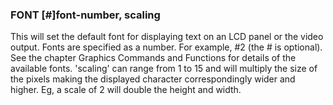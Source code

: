 

### FONT [#]font-number, scaling

This will set the default font for displaying text on an LCD panel or the video output. Fonts are specified as a number. For example, #2 (the # is optional). See the chapter Graphics Commands and Functions for details of the available fonts. 'scaling' can range from 1 to 15 and will multiply the size of the pixels making the displayed character correspondingly wider and higher. Eg, a scale of 2 will double the height and width.